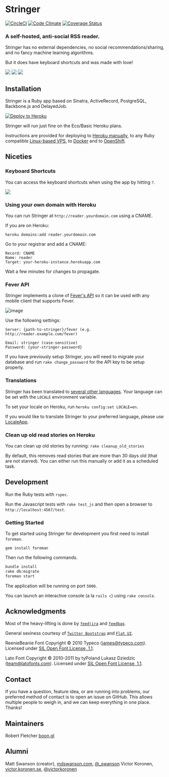 # Stringer

[![CircleCI](https://circleci.com/gh/stringer-rss/stringer/tree/main.svg?style=svg)](https://circleci.com/gh/stringer-rss/stringer/tree/main)
[![Code Climate](https://api.codeclimate.com/v1/badges/899c5407c870e541af4e/maintainability)](https://codeclimate.com/github/stringer-rss/stringer/maintainability)
[![Coverage Status](https://coveralls.io/repos/github/stringer-rss/stringer/badge.svg?branch=main)](https://coveralls.io/github/stringer-rss/stringer?branch=main)

### A self-hosted, anti-social RSS reader.

Stringer has no external dependencies, no social recommendations/sharing, and no fancy machine learning algorithms.

But it does have keyboard shortcuts and was made with love!

![](screenshots/instructions.png)
![](screenshots/stories.png)
![](screenshots/feed.png)

## Installation

Stringer is a Ruby app based on Sinatra, ActiveRecord, PostgreSQL, Backbone.js and DelayedJob.

[![Deploy to Heroku](https://cdn.herokuapp.com/deploy/button.svg)](https://heroku.com/deploy?template=https://github.com/stringer-rss/stringer)

Stringer will run just fine on the Eco/Basic Heroku plans.

Instructions are provided for deploying to [Heroku manually](/docs/Heroku.md), to any Ruby 
compatible [Linux-based VPS](/docs/VPS.md), to [Docker](docs/docker.md) and to [OpenShift](/docs/OpenShift.md).

## Niceties

### Keyboard Shortcuts

You can access the keyboard shortcuts when using the app by hitting `?`.

![](screenshots/keyboard_shortcuts.png)

### Using your own domain with Heroku

You can run Stringer at `http://reader.yourdomain.com` using a CNAME.

If you are on Heroku:

```
heroku domains:add reader.yourdomain.com
```

Go to your registrar and add a CNAME:
```
Record: CNAME
Name: reader
Target: your-heroku-instance.herokuapp.com
```

Wait a few minutes for changes to propagate.

### Fever API

Stringer implements a clone of [Fever's API](http://www.feedafever.com/api) so it can be used with any mobile client that supports Fever.

![image](https://f.cloud.github.com/assets/56947/546236/68456536-c288-11e2-834b-9043dc75a087.png)

Use the following settings:

```
Server: {path-to-stringer}/fever (e.g. http://reader.example.com/fever)

Email: stringer (case-sensitive)
Password: {your-stringer-password}
```

If you have previously setup Stringer, you will need to migrate your database and run `rake change_password` for the API key to be setup properly.

### Translations

Stringer has been translated to [several other languages](config/locales). Your language can be set with the `LOCALE` environment variable.

To set your locale on Heroku, run `heroku config:set LOCALE=en`.

If you would like to translate Stringer to your preferred language, please use [LocaleApp](http://www.localeapp.com/projects/4637).

### Clean up old read stories on Heroku

You can clean up old stories by running: `rake cleanup_old_stories`

By default, this removes read stories that are more than 30 days old (that
are not starred). You can either run this manually or add it as a scheduled
task.

## Development

Run the Ruby tests with `rspec`.

Run the Javascript tests with `rake test_js` and then open a browser to `http://localhost:4567/test`.

### Getting Started

To get started using Stringer for development you first need to install `foreman`.

    gem install foreman

Then run the following commands.

```sh
bundle install
rake db:migrate
foreman start
```

The application will be running on port `5000`.

You can launch an interactive console (a la `rails c`) using `rake console`.

## Acknowledgments

Most of the heavy-lifting is done by [`feedjira`](https://github.com/feedjira/feedjira) and [`feedbag`](https://github.com/dwillis/feedbag).

General sexiness courtesy of [`Twitter Bootstrap`](http://twitter.github.io/bootstrap/) and [`Flat UI`](http://designmodo.github.io/Flat-UI/).

ReenieBeanie Font Copyright &copy; 2010 Typeco (james@typeco.com). Licensed under [SIL Open Font License, 1.1](http://scripts.sil.org/OFL).

Lato Font Copyright &copy; 2010-2011 by tyPoland Lukasz Dziedzic (team@latofonts.com). Licensed under [SIL Open Font License, 1.1](http://scripts.sil.org/OFL).

## Contact

If you have a question, feature idea, or are running into problems, our preferred method of contact is to open an issue on GitHub. This allows multiple people to weigh in, and we can keep everything in one place. Thanks!

## Maintainers

Robert Fletcher [boon.gl](https://boon.gl)

## Alumni

Matt Swanson (creator), [mdswanson.com](http://mdswanson.com), [@_swanson](http://twitter.com/_swanson)
Victor Koronen, [victor.koronen.se](http://victor.koronen.se/), [@victorkoronen](https://twitter.com/victorkoronen)
